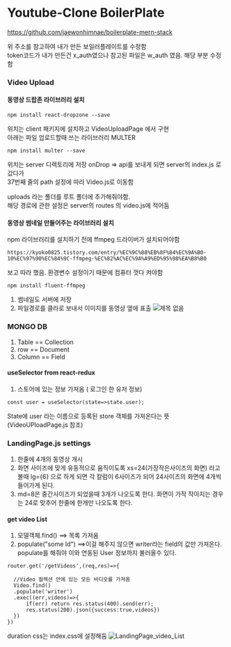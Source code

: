 # Youtube-Clone BoilerPlate

  https://github.com/jaewonhimnae/boilerplate-mern-stack

위 주소를 참고하여 내가 만든 보일러플레이트를 수정함  
token코드가 내가 만든건 x_auth였으나 참고된 파일은 w_auth 였음.  해당 부분 수정함
### Video Upload
  #### 동영상 드랍존 라이브러리 설치

    npm install react-dropzone --save

  위치는 client 패키지에 설치하고 VideoUploadPage 에서 구현  
  아래는 파일 업로드할때 쓰는 라이브러리 MULTER

    npm install multer --save

  위치는 server 디렉토리에 저장
  onDrop =>
  api를 보내게 되면 server의 index.js 로 갔다가  
  37번째 줄의 path 설정에 따라 Video.js로  이동함

  uploads 라는 폴더를 루트 폴더에 추가해줘야함.  
  해당 경로에 관한 설정은 server의 routes 의 video.js에 적어둠

  #### 동영상 썸네일 만들어주는 라이브러리 설치
  npm 라이브러리를 설치하기 전에 ffmpeg 드라이버가 설치되어야함

    https://kyoko0825.tistory.com/entry/%EC%9C%88%EB%8F%84%EC%9A%B0-10%EC%97%90%EC%84%9C-ffmpeg-%EC%82%AC%EC%9A%A9%ED%95%98%EA%B8%B0

  보고 따라 했음. 환경변수 설정이기 때문에 컴퓨터 껏다 켜야함
  
    npm install fluent-ffmpeg

  1. 썸네일도 서버에 저장
  2. 파일경로를 클라로 보내서 이미지를 동영상 옆에 표출
  ![제목 없음](https://user-images.githubusercontent.com/45280952/105975244-15cbab80-60d2-11eb-8599-569ed8733e37.png)

  ### MONGO DB
  1. Table == Collection
  2. row == Document
  3. Column == Field

  #### useSelector from react-redux
  1. 스토어에 있는 정보 가져옴 ( 로그인 한 유저 정보)

    const user = useSelector(state=>state.user); 

  State에 user 라는 이름으로 등록된 store 객체를 가져온다는 뜻(VideoUPloadPage.js 참조)

  ### LandingPage.js settings
  1. 한줄에 4개의 동영상 개시
  2. 화면 사이즈에 맞게 유동적으로 움직이도록 xs=24(가장작은사이즈의 화면) 라고 볼때 lg={6} 으로 하게 되면 각 칼럼이 6사이즈가 되어 24사이즈의 화면에 4개씩 들어가게 된다.
  3. md=8은 중간사이즈가 되었을때 3개가 나오도록 한다. 화면이 가작 작아지는 경우는 24로 맞추어 한줄에 한개만 나오도록 한다.

  #### get video List
  1. 모델객체.find() ==> 목록 가져옴
  2. populate("some Id")  ==>이걸 해주지 않으면 writer라는 field의 값만 가져온다. populate를 해줘야 이와 연동된 User 정보까지 불러올수 있다.

    router.get('/getVideos',(req,res)=>{
    
      //Video 컬렉션 안에 있는 모든 비디오를 가져옴
      Video.find()
      .populate('writer') 
      .exec((err,videos)=>{
          if(err) return res.status(400).send(err);
          res.status(200).json({success:true,videos})
      })
    })

  duration css는 index.css에 설정해둠
  ![LandingPage_video_List](https://user-images.githubusercontent.com/45280952/106086984-74db0000-6166-11eb-9e47-a476d33893be.png)

  
